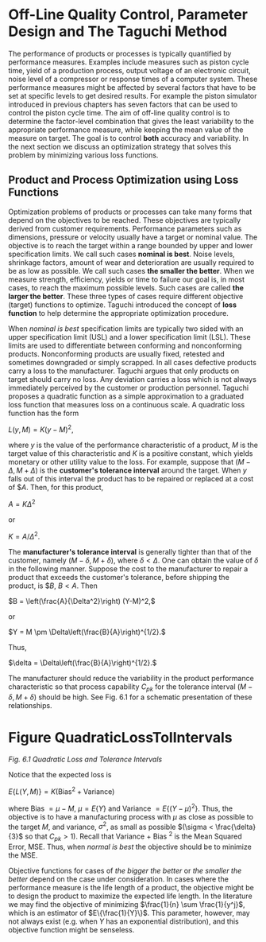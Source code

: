 # Off-Line Quality Control, Parameter Design and The Taguchi Method

The performance of products or processes is typically quantified by
performance measures.  Examples include measures such as piston cycle time,
yield of a production process, output voltage of an electronic circuit, noise
level of a compressor or response times of a computer system.  These
performance measures might be affected by several factors that have to be set at
specific levels to get desired results.
For example the piston simulator introduced in previous chapters
has seven factors that can be used to control the piston cycle time.
The aim of off-line quality control is to determine the factor-level
combination that gives the least variability to the appropriate performance
measure, while keeping the mean value of the measure on target.  The goal is
to control **both** accuracy and variability.
In the next section we discuss an optimization
strategy that solves this problem by minimizing various loss functions.


## Product and Process Optimization using Loss Functions

Optimization problems of products or processes can take many forms that
depend on the objectives to be reached.  These objectives are typically
derived from customer requirements.  Performance parameters such as
dimensions, pressure or velocity usually have a target or nominal value.  The
objective is to reach the target within a range bounded by upper and lower
specification limits.  We call such cases **nominal is best**.  Noise
levels, shrinkage factors, amount of wear and deterioration are usually
required to be as low as possible.  We call such cases **the smaller the better**.  When we measure strength, efficiency, yields or time to failure
our goal is, in most cases, to reach the maximum possible levels.  Such cases
are called **the larger the better**.  These three types of cases
require different objective (target)
functions to optimize.  Taguchi introduced the concept of
**loss function** to help determine the appropriate optimization procedure.

When _nominal is best_ specification limits are typically two sided
with an upper specification limit (USL) and a lower specification limit
(LSL).  These limits are used to differentiate between conforming and
nonconforming products.  Nonconforming products are usually fixed, retested
and sometimes downgraded or simply scrapped.  In all cases defective products
carry a loss to the manufacturer.  Taguchi argues that only products on
target should carry no loss.  Any deviation carries a loss which is not
always immediately perceived by the customer or production personnel.
Taguchi proposes a quadratic function as a simple approximation to a graduated
loss function that measures loss on a continuous scale.  A quadratic loss
function has the form

$L(y,M) = K(y-M)^2,$

where $y$ is the value of the performance characteristic of a product, $M$ is
the target value of this characteristic and $K$ is a positive constant, which
yields monetary or other utility value to the loss.  For example, suppose
that $(M-\Delta,M+\Delta)$ is the **customer's tolerance interval** around
the target.  When $y$ falls out of this interval the product has to be
repaired or replaced at a cost of \$$A$.  Then, for this product,

$A = K\Delta^2$

or

$K = A/\Delta^2.$

The **manufacturer's tolerance interval** is generally tighter than that of
the customer, namely $(M-\delta,M+\delta)$, where $\delta < \Delta$.  One can
obtain the value of $\delta$ in the following manner.  Suppose the cost to
the manufacturer to repair a product that exceeds the customer's tolerance,
before shipping the product, is $\$ B$, $B < A$.  Then

$B = \left(\frac{A}{\Delta^2}\right) (Y-M)^2,$

or

$Y = M \pm \Delta\left(\frac{B}{A}\right)^{1/2}.$

Thus,

$\delta = \Delta\left(\frac{B}{A}\right)^{1/2}.$

The manufacturer should reduce the variability in the product performance
characteristic so that process capability $C_{pk}$ for the tolerance interval
$(M-\delta,M+\delta)$ should be high.  See
Fig. 6.1 for a schematic
presentation of these relationships.

# Figure QuadraticLossTolIntervals
_Fig. 6.1 Quadratic Loss and Tolerance Intervals_

Notice that the expected loss is

$E\{L(Y,M)\} = K(\text{Bias}^2 + \text{Variance})$

where Bias $= \mu - M$, $\mu = E\{Y\}$ and Variance $= E\{(Y-\mu)^2\}$.
Thus, the objective is to have a manufacturing process with $\mu$ as close as
possible to the target $M$, and variance, $\sigma^2$, as small as possible
$(\sigma < \frac{\delta}{3}$ so that $C_{pk} > 1$).
Recall that Variance + Bias $^2$ is the Mean Squared Error, MSE.  Thus,
when _normal is best_ the objective should be to minimize the MSE.

Objective functions for cases of _the bigger the better_ or 
_the smaller the better_ depend on the case under consideration.  In cases
where the performance measure is the life length of a product, the
objective might be to design the product to maximize the expected life
length.  In the literature we may find the objective of minimizing
$\frac{1}{n} \sum \frac{1}{y^j}$, which is an estimator of
$E\{\frac{1}{Y}\}$.  This parameter, however, may not always exist
(e.g. when $Y$ has an exponential distribution), and this objective
function might be senseless.